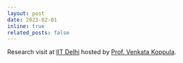 ```yaml
---
layout: post
date: 2023-02-01
inline: true
related_posts: false
---
```


Research visit at <a href="https://home.iitd.ac.in/">IIT Delhi</a> hosted by <a href="https://web.iitd.ac.in/~kvenkata/">Prof. Venkata Koppula</a>.
